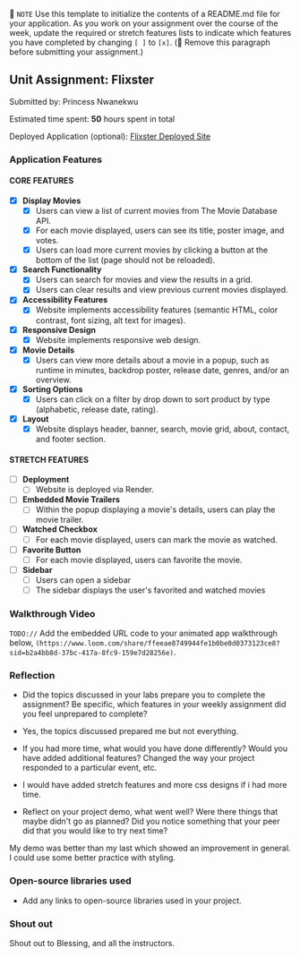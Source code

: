 📝 `NOTE` Use this template to initialize the contents of a README.md file for your application. As you work on your assignment over the course of the week, update the required or stretch features lists to indicate which features you have completed by changing `[ ]` to `[x]`. (🚫 Remove this paragraph before submitting your assignment.)

## Unit Assignment: Flixster

Submitted by: Princess Nwanekwu

Estimated time spent: **50** hours spent in total

Deployed Application (optional): [Flixster Deployed Site](ADD_LINK_HERE)

### Application Features

#### CORE FEATURES


- [x] **Display Movies**
  - [x] Users can view a list of current movies from The Movie Database API.
  - [x] For each movie displayed, users can see its title, poster image, and votes.
  - [x] Users can load more current movies by clicking a button at the bottom of the list (page should not be reloaded).
- [x] **Search Functionality**
  - [x] Users can search for movies and view the results in a grid.
  - [x] Users can clear results and view previous current movies displayed.
- [x] **Accessibility Features**
  - [x] Website implements accessibility features (semantic HTML, color contrast, font sizing, alt text for images).
- [x] **Responsive Design**
  - [x] Website implements responsive web design.
- [x] **Movie Details**
  - [x] Users can view more details about a movie in a popup, such as runtime in minutes, backdrop poster, release date, genres, and/or an overview.
- [x] **Sorting Options**
  - [x] Users can click on a filter by drop down to sort product by type (alphabetic, release date, rating).
- [x] **Layout**
  - [x] Website displays header, banner, search, movie grid, about, contact, and footer section.

#### STRETCH FEATURES

- [ ] **Deployment**
  - [ ] Website is deployed via Render.
- [ ] **Embedded Movie Trailers**
  - [ ] Within the popup displaying a movie's details, users can play the movie trailer.
- [ ] **Watched Checkbox**
  - [ ] For each movie displayed, users can mark the movie as watched.
- [ ] **Favorite Button**
  - [ ] For each movie displayed, users can favorite the movie.
- [ ] **Sidebar**
  - [ ] Users can open a sidebar
  - [ ] The sidebar displays the user's favorited and watched movies

### Walkthrough Video

`TODO://` Add the embedded URL code to your animated app walkthrough below, `(https://www.loom.com/share/ffeeae8749944fe1b0be0d0373123ce8?sid=b2a4bb8d-37bc-417a-8fc9-159e7d28256e)`.

### Reflection

* Did the topics discussed in your labs prepare you to complete the assignment? Be specific, which features in your weekly assignment did you feel unprepared to complete?

- Yes, the topics discussed prepared me but not everything. 

* If you had more time, what would you have done differently? Would you have added additional features? Changed the way your project responded to a particular event, etc.
  
- I would have added stretch features and more css designs if i had more time.

* Reflect on your project demo, what went well? Were there things that maybe didn't go as planned? Did you notice something that your peer did that you would like to try next time?

My demo was better than my last which showed an improvement in general. I could use some better practice with styling.

### Open-source libraries used

- Add any links to open-source libraries used in your project.

### Shout out

Shout out to Blessing, and all the instructors.
